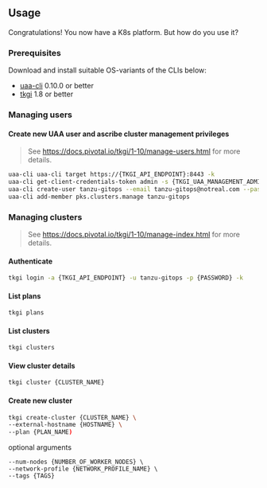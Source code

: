 ## Usage

Congratulations!  You now have a K8s platform.  But how do you use it?

### Prerequisites

Download and install suitable OS-variants of the CLIs below:

* [uaa-cli](https://github.com/cloudfoundry-incubator/uaa-cli/releases) 0.10.0 or better
* [tkgi](https://network.pivotal.io/products/pivotal-container-service/) 1.8 or better


### Managing users

#### Create new UAA user and ascribe cluster management privileges

> See https://docs.pivotal.io/tkgi/1-10/manage-users.html for more details.

```bash
uaa-cli uaa-cli target https://{TKGI_API_ENDPOINT}:8443 -k
uaa-cli get-client-credentials-token admin -s {TKGI_UAA_MANAGEMENT_ADMIN_CLIENT_SECRET}
uaa-cli create-user tanzu-gitops --email tanzu-gitops@notreal.com --password {PASSWORD}
uaa-cli add-member pks.clusters.manage tanzu-gitops
```

### Managing clusters

> See https://docs.pivotal.io/tkgi/1-10/manage-index.html for more details.

#### Authenticate

```bash
tkgi login -a {TKGI_API_ENDPOINT} -u tanzu-gitops -p {PASSWORD} -k
```

#### List plans

```bash
tkgi plans
```

#### List clusters

```bash
tkgi clusters
```

#### View cluster details

```bash
tkgi cluster {CLUSTER_NAME}
```

#### Create new cluster

```bash
tkgi create-cluster {CLUSTER_NAME} \
--external-hostname {HOSTNAME} \
--plan {PLAN_NAME)
```

optional arguments

```
--num-nodes {NUMBER_OF_WORKER_NODES} \
--network-profile {NETWORK_PROFILE_NAME} \
--tags {TAGS}
```
